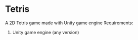 # Tetris
A 2D Tetris game made with Unity game engine
Requirements:
1. Unity game engine (any version)
